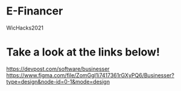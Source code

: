 # E-Financer
WicHacks2021
# Take a look at the links below!
https://devpost.com/software/businesser  
https://www.figma.com/file/ZomGgI1i7417361rGXyPQ6/Businesser?type=design&node-id=0-1&mode=design

